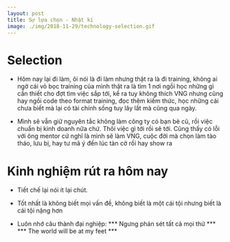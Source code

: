 ```yaml
---
layout: post
title: Sự lựa chọn - Nhật kí
image: ./img/2018-11-29/technology-selection.gif
---
```

# Selection

- Hôm nay lại đi làm, ôi nói là đi làm nhưng thật ra là đi training, không ai ngờ cái vỏ bọc training của mình thật ra là tìm 1 nơi ngồi học những gì cần thiết cho đợt tìm việc sắp tới, kể ra tuy không thích VNG nhưng cũng hay ngồi code theo format training, đọc thêm kiếm thức, học những cái chưa biết mà lại có tài chính sống tuy lây lất mà cũng qua ngày.

- Mình sẽ vẫn giữ nguyên tắc không làm công ty có bạn bè cũ, rồi việc chuẩn bị kinh doanh nữa chứ. Thôi việc gì tới rồi sẽ tới. Cũng thấy có lỗi với ông mentor cứ nghĩ là mình sẽ làm VNG, cuộc đời mà chọn làm tào tháo, lưu bị, hay tư mã ý đến lúc tàn cờ rồi hay show ra

# Kinh nghiệm rút ra hôm nay

- Tiết chế  lại nói ít lại chút.

- Tốt nhất là không biết mọi vấn đề, không biết là một cái tội nhưng biết là cái tội nặng hơn

- Luôn nhớ câu thành đại nghiệp: *** Ngưng phán sét tất cả mọi thứ ***
*** The world will be at my feet ***